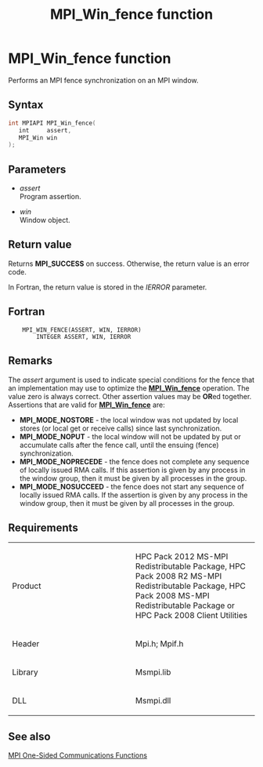 ﻿---
title: MPI_Win_fence function
TOCTitle: MPI_Win_fence function
ms:assetid: 330ac361-b77d-4047-ace9-e6581700bb4c
ms:mtpsurl: https://msdn.microsoft.com/en-us/library/Dn520602(v=VS.85)
ms:contentKeyID: 59361073
ms.date: 03/28/2018
mtps_version: v=VS.85
f1_keywords:
- MPI_WIN_FENCE
- mpif/MPI_Win_fence
- mpi/MPI_WIN_FENCE
dev_langs:
- C++
- C
---

# MPI\_Win\_fence function

Performs an MPI fence synchronization on an MPI window.

## Syntax

``` c++
int MPIAPI MPI_Win_fence(
   int     assert,
   MPI_Win win
);
```

## Parameters

  - *assert*  
    Program assertion.

  - *win*  
    Window object.

## Return value

Returns **MPI\_SUCCESS** on success. Otherwise, the return value is an error code.

In Fortran, the return value is stored in the *IERROR* parameter.

## Fortran

``` FORTRAN
    MPI_WIN_FENCE(ASSERT, WIN, IERROR)
        INTEGER ASSERT, WIN, IERROR
```

## Remarks

The *assert* argument is used to indicate special conditions for the fence that an implementation may use to optimize the [**MPI\_Win\_fence**](mpi-win-fence-function.md) operation.  The value zero is always correct.  Other assertion values may be **OR**ed together.  Assertions that are valid for [**MPI\_Win\_fence**](mpi-win-fence-function.md) are:

- **MPI\_MODE\_NOSTORE** - the local window was not updated by local stores (or local get or receive calls) since last synchronization.
- **MPI\_MODE\_NOPUT** - the local window will not be updated by put or accumulate calls after the fence call, until the ensuing (fence) synchronization.
- **MPI\_MODE\_NOPRECEDE** - the fence does not complete any sequence of locally issued RMA calls. If this assertion is given by any process in the window group, then it must be given by all processes in the group.
- **MPI\_MODE\_NOSUCCEED** - the fence does not start any sequence of locally issued RMA calls. If the assertion is given by any process in the window group, then it must be given by all processes in the group.

## Requirements

<table>
<colgroup>
<col style="width: 50%" />
<col style="width: 50%" />
</colgroup>
<tbody>
<tr class="odd">
<td><p>Product</p></td>
<td><p>HPC Pack 2012 MS-MPI Redistributable Package, HPC Pack 2008 R2 MS-MPI Redistributable Package, HPC Pack 2008 MS-MPI Redistributable Package or HPC Pack 2008 Client Utilities</p></td>
</tr>
<tr class="even">
<td><p>Header</p></td>
<td>Mpi.h;
Mpif.h</td>
</tr>
<tr class="odd">
<td><p>Library</p></td>
<td>Msmpi.lib</td>
</tr>
<tr class="even">
<td><p>DLL</p></td>
<td>Msmpi.dll</td>
</tr>
</tbody>
</table>


## See also

[MPI One-Sided Communications Functions](mpi-one-sided-communications-functions.md)


